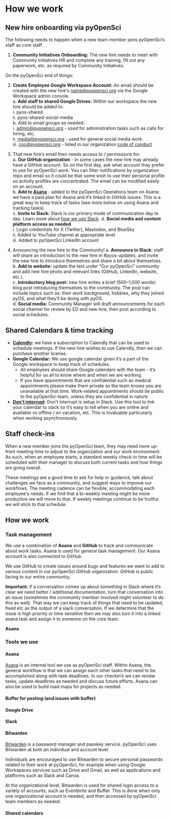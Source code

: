 # How we work

## New hire onboarding via pyOpenSci

The following needs to happen when a new team member joins pyOpenSci’s staff as core staff. 

1. **Community Initiatives Onboarding:** The new hire needs to meet with Community Initiatives HR and complete any training, fill out any paperwork, etc. as required by Community Initiatives.  

On the pyOpenSci end of things:  

2. **Create Employee Google Workspace Account:** An email should be created with the new hire's name@pyopensci.org via the Google Workspace admin console.   
    a. **Add staff to shared Google Drives:** Within our workspace the new hire should be added to:  
        i. pyos-shared  
        ii. pyos-shared-social-media  
    b. Add to email groups as needed:   
        i. [admin@pyopensci.org](mailto:admin@pyopensci.org) - used for administration tasks such as calls for hiring, etc.   
        ii. [media@pyopensci.org](mailto:media@pyopensci.org) - used for general social media work.   
        iii. [coc@pyopensci.org](mailto:coc@pyopensci.org) - listed in our organization [code of conduct](https://www.pyopensci.org/handbook/CODE_OF_CONDUCT.html)  

3. That new hire’s email then needs access to / permissions for:  
    a. **Our GitHub organization** - In some cases the new hire may already have a GitHub account. So on the first day, ask what account they prefer to use for pyOpenSci work. You can filter notifications by organization repo and email so it could be that some wish to use their personal profile so activity profiles are concentrated. The email can be modified easily on an account.  
    b. **Add to [Asana](https://asana.com/)** - added to the pyOpenSci Operations team on Asana: we have a paid plan for Asana and it’s linked to GitHub issues. This is a great way to keep track of tasks (see more below on using Asana and tracking tasks).  
    c. **Invite to Slack:** Slack is our primary mode of communication day to day. Learn more about [how we use Slack](https://www.pyopensci.org/handbook/community/slack.html).
    d. **Social media and content platform access as needed**  
        i. Login credentials for X (Twitter), Mastodon, and BlueSky  
        ii. Added to YouTube channel at appropriate level  
        iii. Added to pyOpenSci LinkedIn account  
4. Announcing the new hire to the Community!
    a. **Announce in Slack:** staff will share an introduction to the new hire in #pyos-updates, and invite the new hire to introduce themselves and share a bit about themselves.  
    b. **Add to website:** update the text under “Our pyOpenSci” community and add new hire photo and relevant links (GitHub, LinkedIn, website, etc.).  
    c. **Introductory blog post:** new hire writes a brief (500–1,000 words) blog post introducing themselves to the community. The post can include topics such as: their work background, hobbies, why they joined pyOS, and what they’ll be doing with pyOS.  
    d. **Social media:** Community Manager will draft announcements for each social channel for review by ED and new hire, then post according to social schedules.  

## Shared Calendars & time tracking  

* **[Calendly](https://calendly.com/):** we have a subscription to Calendly that can be used to schedule meetings. If the new hire wishes to use Calendly, then we can purchase another license. 
* **Google Calendar:** We use google calendar given it’s a part of the Google workspace to keep track of schedules.  
    * All employees should share Google calendars with the team - it’s helpful for us all to know where and when we are working.  
    * If you have appointments that are confidential such as medical appointments please make them private so the team knows you are unavailable at that time. Work-related appointments should be public to the pyOpenSci team, unless they are confidential in nature.  
* **[Don't interrupt](https://dontinterrupt.app/)**: Don’t interrupt is setup in Slack. Use this tool to link your calendar to slack so it’s easy to tell when you are online and available vs offline / on vacation, etc. This is invaluable particularly when working asynchronously.  

## Staff check-ins  

When a new member joins the pyOpenSci team, they may need more up-front meeting time to adjust to the organization and our work environment. As such, when an employee starts, a standard weekly check-in time will be scheduled with their manager to discuss both current tasks and how things are going overall.  

These meetings are a good time to ask for help or guidance, talk about challenges we face as a community, and suggest ways to improve our workflows. The meeting cadence can be flexible, accommodating each employee's needs. If we find that a bi-weekly meeting might be more productive we will move to that. If weekly meetings continue to be fruitful we will stick to that schedule.  

## How we work  

### Task management   

We use a combination of **Asana** and **GitHub** to track and communicate about work tasks. Asana is used for general task management. Our Asana account is also connected to GitHub. 

We use GitHub to create issues around bugs and features we want to add to various content in our pyOpenSci GitHub organization. GitHub is public facing to our entire community.  

**Important:** if a conversation comes up about something in Slack where it’s clear we need better / additional documentation, turn that conversation into an issue (sometimes the community member involved might volunteer to do this as well). That way we can keep track of things that need to be updated, fixed etc as the output of a slack conversation. If we determine that the issue is high priority or time sensitive then we may also turn it into a linked asana task and assign it to someone on the core team.

**Asana** 

### Tools we use 

#### Asana  
[Asana](https://asana.com/) is an internal tool we use as pyOpenSci staff. Within Asana, the general workflow is that we can assign each other tasks that need to be accomplished along with task deadlines. In our checkin’s we can review tasks, update deadlines as needed and discuss future efforts. Asana can also be used to build road maps for projects as needed. 

#### Buffer for posting (and issues with buffer) 


#### Google Drive  


#### Slack   


#### Bitwarden

[Bitwarden](https://bitwarden.com/) is a password manager and passkey service. pyOpenSci uses Bitwarden at both an individual and account level.

Individuals are encouraged to use Bitwarden to secure personal passwords related to their work at pyOpenSci, for example when using Google Workspaces services such as Drive and Gmail, as well as applications and platforms such as Slack and Canva.

At the organizational level, Bitwarden is used for shared login access to a variety of accounts, such as Eventbrite and Buffer. This is done when only one organizational account is needed, and then accessed by pyOpenSci team members as needed.
 
#### Shared calendars  